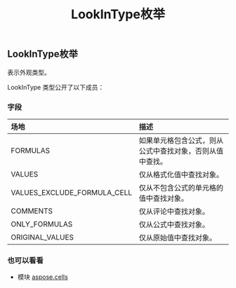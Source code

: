 ﻿---
title: LookInType枚举
second_title: Aspose.Cells for Python via .NET API 参考文献
description:
type: docs
weight: 2230
url: /zh/python-net/aspose.cells/lookintype/
is_root: false
---
## LookInType枚举
表示外观类型。



LookInType 类型公开了以下成员：

### 字段
|场地|描述|
| :- | :- |
| FORMULAS |如果单元格包含公式，则从公式中查找对象，否则从值中查找。|
| VALUES |仅从格式化值中查找对象。|
| VALUES_EXCLUDE_FORMULA_CELL |仅从不包含公式的单元格的值中查找对象。|
| COMMENTS |仅从评论中查找对象。|
| ONLY_FORMULAS |仅从公式中查找对象。|
| ORIGINAL_VALUES |仅从原始值中查找对象。|



### 也可以看看
* 模块 [aspose.cells](..)
